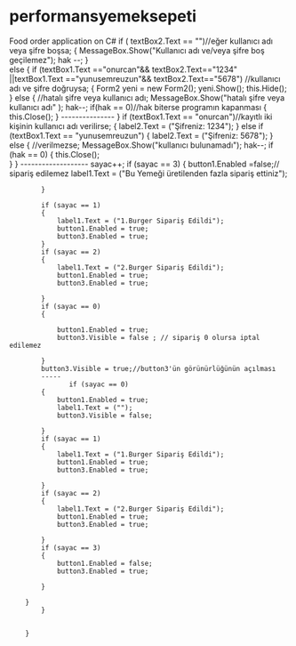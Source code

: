 # performansyemeksepeti
Food order application on C#
          if ( textBox2.Text == "")//eğer kullanıcı adı veya şifre boşsa;
            {
                MessageBox.Show("Kullanıcı adı ve/veya şifre boş geçilemez");
                hak --;
            }         
            else
            {
                if (textBox1.Text =="onurcan"&& textBox2.Text=="1234" ||textBox1.Text =="yunusemreuzun"&& textBox2.Text=="5678")
                    //kullanıcı adı ve şifre doğruysa;
                {
                    Form2 yeni = new Form2();
                    yeni.Show();
                    this.Hide();
                }
                 else 
                {
                    //hatalı şifre veya kullanıcı adı;
                    MessageBox.Show("hatalı şifre veya kullanıcı adı" );
                    hak--;
                    if(hak == 0)//hak biterse programın kapanması
                    {
                        this.Close();
                    }
            ---------------
            }
                if (textBox1.Text == "onurcan")//kayıtlı iki kişinin kullanıcı adı verilirse;
            {
                label2.Text = ("Şifreniz: 1234");
            }
            else if (textBox1.Text == "yunusemreuzun")
            {
                label2.Text = ("Şifreniz: 5678");
            }
            else
            {
                //verilmezse;
                MessageBox.Show("kullanıcı bulunamadı");
                hak--;
                if (hak == 0)
                {
                    this.Close();                       
                }
            }
            -------------------
                 sayac++;
            if (sayac == 3)
            {
                button1.Enabled =false;//  sipariş edilemez
                label1.Text = ("Bu Yemeği üretilenden fazla sipariş ettiniz");
               
            }
            
            if (sayac == 1)
            {
                label1.Text = ("1.Burger Sipariş Edildi");
                button1.Enabled = true;
                button3.Enabled = true;
            }
            if (sayac == 2)
            {
                label1.Text = ("2.Burger Sipariş Edildi");
                button1.Enabled = true;
                button3.Enabled = true;

            }
            if (sayac == 0)
            {
             
                button1.Enabled = true;
                button3.Visible = false ; // sipariş 0 olursa iptal edilemez

            }
            button3.Visible = true;//button3'ün görünürlüğünün açılması
            -----
                   if (sayac == 0)
            {
                button1.Enabled = true;
                label1.Text = ("");
                button3.Visible = false;

            }
            if (sayac == 1)
            {
                label1.Text = ("1.Burger Sipariş Edildi");
                button1.Enabled = true;
                button3.Enabled = true;
               
            }
            if (sayac == 2)
            {
                label1.Text = ("2.Burger Sipariş Edildi");
                button1.Enabled = true;
                button3.Enabled = true;
                
            }
            if (sayac == 3)
            {
                button1.Enabled = false;
                button3.Enabled = true;
               
            }
                   
        }
            }   
            
            
        }
